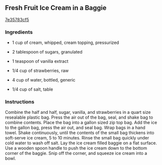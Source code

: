## Fresh Fruit Ice Cream in a Baggie

[7e35783cf5](http://allrecipes.com/recipe/fresh-fruit-ice-cream-in-a-baggie/)

### Ingredients

 - 1 cup of cream, whipped, cream topping, pressurized

 - 2 tablespoon of sugars, granulated

 - 1 teaspoon of vanilla extract

 - 1/4 cup of strawberries, raw

 - 4 cup of water, bottled, generic

 - 1/4 cup of salt, table

### Instructions

Combine the half and half, sugar, vanilla, and strawberries in a quart size resealable plastic bag. Press the air out of the bag, seal, and shake bag to combine contents. Place the bag into a gallon sized zip top bag. Add the ice to the gallon bag, press the air out, and seal bag. Wrap bags in a hand towel. Shake continuously, until the contents of the small bag thickens into soft-serve ice cream, 5 to 10 minutes. Rinse the small bag quickly under cold water to wash off salt. Lay the ice cream filled baggie on a flat surface. Use a wooden spoon handle to push the ice cream down to the bottom corner of the baggie. Snip off the corner, and squeeze ice cream into a bowl.